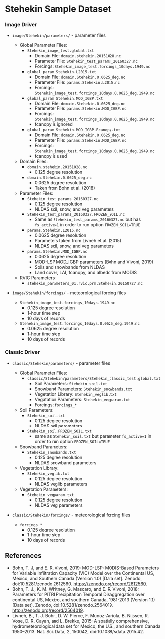 # Stehekin Sample Dataset

### Image Driver

- `image/Stehekin/parameters/` - parameter files
    - Global Parameter Files:
        - `Stehekin_image_test.global.txt`
            - Domain File: `domain.stehekin.20151028.nc`
            - Parameter File: `Stehekin_test_params_20160327.nc`
            - Forcings: `Stehekin_image_test.forcings_10days.1949.nc`
        - `global_param.Stehekin.L2015.txt`
            - Domain File: `domain.Stehekin.0.0625_deg.nc`
            - Parameter File: `params.Stehekin.L2015.nc`
            - Forcings: `Stehekin_image_test.forcings_10days.0.0625_deg.1949.nc`
        - `global_param.Stehekin.MOD_IGBP.txt`
            - Domain File: `domain.Stehekin.0.0625_deg.nc`
            - Parameter File: `params.Stehekin.MOD_IGBP.nc`
            - Forcings: `Stehekin_image_test.forcings_10days.0.0625_deg.1949.nc`
            - fcanopy is ignored 
        - `global_param.Stehekin.MOD_IGBP.Fcanopy.txt`
            - Domain File: `domain.Stehekin.0.0625_deg.nc`
            - Parameter File: `params.Stehekin.MOD_IGBP.nc`
            - Forcings: `Stehekin_image_test.forcings_10days.0.0625_deg.1949.nc`
            - fcanopy is used 
    - Domain Files:
        - `domain.stehekin.20151028.nc`
            - 0.125 degree resolution
        - `domain.Stehekin.0.0625_deg.nc`
            - 0.0625 degree resolution
            - Taken from Bohn et al. (2018)
    - Parameter Files:
        - `Stehekin_test_params_20160327.nc`
            - 0.125 degree resolution
            - NLDAS soil, snow, and veg parameters
        - `Stehekin_test_params_20160327.FROZEN_SOIL.nc`
            - Same as `Stehekin_test_params_20160327.nc` but has `fs_active=1` in order to run option `FROZEN_SOIL=TRUE`
        - `params.Stehekin.L2015.nc`
            - 0.0625 degree resolution
            - Parameters taken from Livneh et al. (2015)
            - NLDAS soil, snow, and veg parameters
        - `params.Stehekin.MOD_IGBP.nc`
            - 0.0625 degree resolution
            - MOD-LSP MOD_IGBP parameters (Bohn and Vivoni, 2019)
            - Soils and snowbands from NLDAS
            - Land cover, LAI, fcanopy, and albedo from MODIS
    - RVIC Parameters:
        - `stehekin_parameters_01.rvic.prm.Stehekin.20150727.nc`

- `image/Stehekin/forcings/` - meteorological forcing files
    - `Stehekin_image_test.forcings_10days.1949.nc`
        - 0.125 degree resolution
        - 1-hour time step
        - 10 days of records
    - `Stehekin_image_test.forcings_10days.0.0625_deg.1949.nc`
        - 0.0625 degree resolution
        - 1-hour time step
        - 10 days of records

### Classic Driver

- `classic/Stehekin/parameters/` - parameter files
    - Global Parameter Files:
        - `classic/Stehekin/parameters/Stehekin_classic_test.global.txt`
            - Soil Parameters: `Stehekin_soil.txt`
            - Snowband Parameters: `Stehekin_snowbands.txt`
            - Vegetation Library: `Stehekin_veglib.txt`
            - Vegatation Parameters: `Stehekin_vegparam.txt`
            - Forcings: `forcings_*`
    - Soil Parameters:
        - `Stehekin_soil.txt`
            - 0.125 degree resolution
            - NLDAS soil parameters
        - `Stehekin_soil.FROZEN_SOIL.txt`
            - same as `Stehekin_soil.txt` but parameter `fs_active=1` in order to run option `FROZEN_SOIL=TRUE`
    - Snowband Parameters:
        - `Stehekin_snowbands.txt`
            - 0.125 degree resolution
            - NLDAS snowband parameters
    - Vegetation Library:
        - `Stehekin_veglib.txt`
            - 0.125 degree resolution
            - NLDAS veglib parameters
    - Vegetation Parameters:
        - `Stehekin_vegparam.txt`
            - 0.125 degree resolution
            - NLDAS veg parameters

- `classic/Stehekin/forcings/` - meteorological forcing files
    - `forcings_*`
        - 0.125 degree resolution
        - 1-hour time step
        - 10 days of records

## References
 - Bohn, T. J, and E. R. Vivoni, 2019: MOD-LSP: MODIS-Based Parameters for Variable Infiltration Capacity (VIC) Model over the Continental US, Mexico, and Southern Canada (Version 1.0) [Data set]. Zenodo, doi:10.5281/zenodo.2612560. https://zenodo.org/record/2612560.
 - Bohn, T. J., K. M. Whitney, G. Mascaro, and E. R. Vivoni, 2018: Parameters for PITRI Precipitation Temporal Disaggregation over continental US, Mexico, and southern Canada, 1981-2013 (Version 1.1) [Data set]. Zenodo, doi:10.5281/zenodo.2564019. http://zenodo.org/record/2564019.
 - Livneh, B., T. J. Bohn, D. W. Pierce, F. Munoz-Arriola, B. Nijssen, R. Vose, D. R. Cayan, and L. Brekke, 2015: A spatially comprehensive, hydrometeorological data set for Mexico, the U.S., and southern Canada 1950–2013. Nat. Sci. Data, 2, 150042, doi:10.1038/sdata.2015.42.
